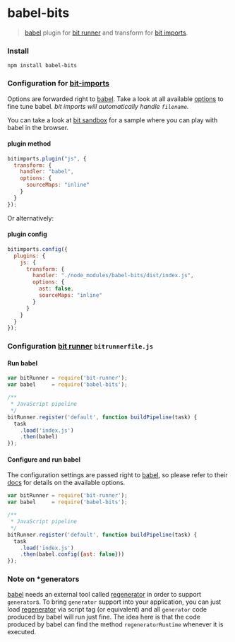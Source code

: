 # babel-bits
> [babel](https://www.npmjs.com/package/babel-core) plugin for [bit runner](https://github.com/MiguelCastillo/bit-runner) and transform for [bit imports](https://github.com/MiguelCastillo/bit-imports).

### Install
```
npm install babel-bits
```

### Configuration for [bit-imports](https://github.com/MiguelCastillo/bit-imports)

Options are forwarded right to [babel](https://babeljs.io/). Take a look at all available [options](https://babeljs.io/docs/usage/options/) to fine tune babel. *bit imports will automatically handle `filename`.*

You can take a look at [bit sandbox](https://github.com/MiguelCastillo/bit-sandbox) for a sample where you can play with babel in the browser.


#### plugin method
```javascript
bitimports.plugin("js", {
  transform: {
    handler: "babel",
    options: {
      sourceMaps: "inline"
    }
  }
});
```

Or alternatively:

#### plugin config
```javascript
bitimports.config({
  plugins: {
    js: {
      transform: {
        handler: "./node_modules/babel-bits/dist/index.js",
        options: {
          ast: false,
          sourceMaps: "inline"
        }
      }
    }
  }
});
```


### Configuration [bit runner](https://github.com/MiguelCastillo/bit-runner) `bitrunnerfile.js`

#### Run babel
``` javascript
var bitRunner = require('bit-runner');
var babel     = require('babel-bits');

/**
 * JavaScript pipeline
 */
bitRunner.register('default', function buildPipeline(task) {
  task
    .load('index.js')
    .then(babel)
});
```

#### Configure and run babel

The configuration settings are passed right to [babel](https://babeljs.io), so please refer to their [docs](https://babeljs.io/docs/usage/options/) for details on the available options.

``` javascript
var bitRunner = require('bit-runner');
var babel     = require('babel-bits');

/**
 * JavaScript pipeline
 */
bitRunner.register('default', function buildPipeline(task) {
  task
    .load('index.js')
    .then(babel.config({ast: false}))
});
```

### Note on *generators
[babel](https://babeljs.io/) needs an external tool called [regenerator](https://github.com/facebook/regenerator) in order to support `generator`s.  To bring `generator` support into your application, you can just load [regenerator](https://github.com/facebook/regenerator) via script tag (or equivalent) and all `generator` code produced by babel will run just fine.  The idea here is that the code produced by babel can find the method `regeneratorRuntime` whenever it is executed.
